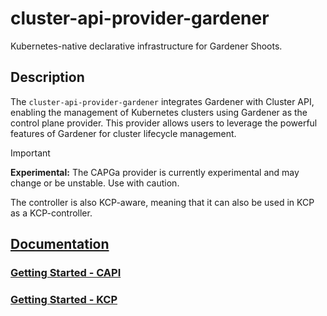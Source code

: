 # cluster-api-provider-gardener

Kubernetes-native declarative infrastructure for Gardener Shoots.

## Description
The `cluster-api-provider-gardener` integrates Gardener with Cluster API, enabling the management of Kubernetes clusters
using Gardener as the control plane provider.
This provider allows users to leverage the powerful features of Gardener for cluster lifecycle management.

> [!IMPORTANT]
> **Experimental:** The CAPGa provider is currently experimental and may change or be unstable. Use with caution.

The controller is also KCP-aware, meaning that it can also be used in KCP as a KCP-controller.

## [Documentation](./docs/README.md)
### [Getting Started - CAPI](./docs/capi/README.md)
### [Getting Started - KCP](./docs/kcp/README.md)
